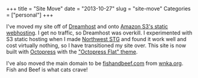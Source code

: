+++
title = "Site Move"
date = "2013-10-27"
slug = "site-move"
Categories = ["personal"]
+++

I've moved my site off of [Dreamhost](http://dreamhost.com) and onto
[Amazon S3's static webhosting](http://docs.aws.amazon.com/AmazonS3/latest/dev/WebsiteHosting.html).
I get no traffic, so Dreamhost was overkill.  I experimented with S3 static hosting when I made
[Northwest STG](http://nwstg.com) and found it work well and cost virtually nothing, so I
have transitioned my site over. This site is now built with
[Octopress](https://github.com/imathis/octopress) with the ["Octopress Flat" theme](https://github.com/alexharris/octopress-flat/).

I've also moved the main domain to be [fishandbeef.com](http://fishandbeef.com) from
[wnka.org](http://wnka.org).  Fish and Beef is what cats crave!


